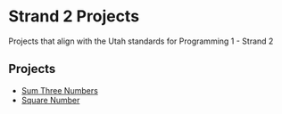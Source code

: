 # Strand 2 Projects
Projects that align with the Utah standards for Programming 1 - Strand 2

## Projects
* [Sum Three Numbers](../projects/sum_three.md)
* [Square Number](../projects/square.md)
